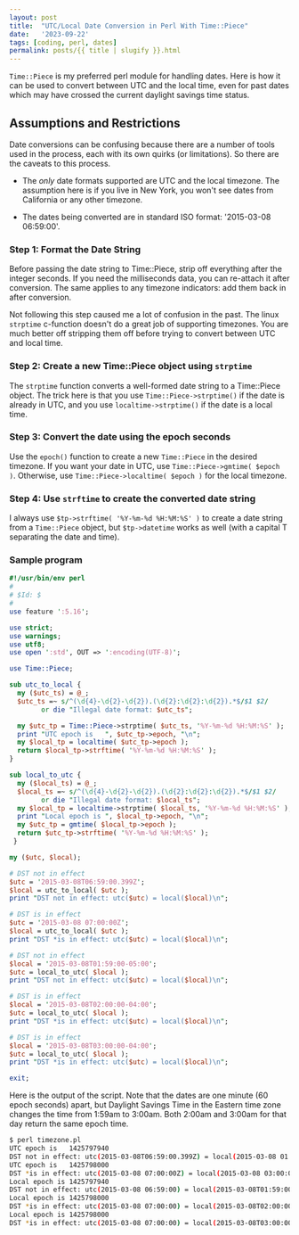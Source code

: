 ```yaml
---
layout: post
title:  "UTC/Local Date Conversion in Perl With Time::Piece"
date:   '2023-09-22'
tags: [coding, perl, dates]
permalink: posts/{{ title | slugify }}.html
---
```


`Time::Piece` is my preferred perl module for handling dates. Here is how it can be used to convert between UTC and the local time, even for past dates which may have crossed the current daylight savings time status.

<!-- more -->

## Assumptions and Restrictions

Date conversions can be confusing because there are a number of tools used in the process, each with its own quirks (or limitations). So there are the caveats to this process.

* The *only* date formats supported are UTC and the local timezone. The assumption here is if you live in New York, you won't see dates from California or any other timezone.

* The dates being converted are in standard ISO format: '2015-03-08 06:59:00'.

### Step 1: Format the Date String

Before passing the date string to Time::Piece, strip off everything after the integer seconds. If you need the milliseconds data, you can re-attach it after conversion. The same applies to any timezone indicators: add them back in after conversion.

Not following this step caused me a lot of confusion in the past. The linux `strptime` c-function doesn't do a great job of supporting timezones. You are much better off stripping them off before trying to convert between UTC and local time. 

### Step 2: Create a new Time::Piece object using `strptime`

The `strptime` function converts a well-formed date string to a Time::Piece object. The trick here is that you use `Time::Piece->strptime()` if the date is already in UTC, and you use `localtime->strptime()` if the date is a local time.

### Step 3: Convert the date using the epoch seconds

Use the `epoch()` function to create a new `Time::Piece` in the desired timezone. If you want your date in UTC, use `Time::Piece->gmtime( $epoch )`. Otherwise, use `Time::Piece->localtime( $epoch )` for the local timezone.

### Step 4: Use `strftime` to create the converted date string

I always use `$tp->strftime( '%Y-%m-%d %H:%M:%S' )` to create a date string from a `Time::Piece` object, but `$tp->datetime` works as well (with a capital T separating the date and time).

### Sample program

~~~perl
#!/usr/bin/env perl
#
# $Id: $
#
use feature ':5.16';

use strict;
use warnings;
use utf8;
use open ':std', OUT => ':encoding(UTF-8)';

use Time::Piece;

sub utc_to_local {
  my ($utc_ts) = @_;
  $utc_ts =~ s/^(\d{4}-\d{2}-\d{2}).(\d{2}:\d{2}:\d{2}).*$/$1 $2/
        or die "Illegal date format: $utc_ts";

  my $utc_tp = Time::Piece->strptime( $utc_ts, '%Y-%m-%d %H:%M:%S' );
  print "UTC epoch is   ", $utc_tp->epoch, "\n";
  my $local_tp = localtime( $utc_tp->epoch );
  return $local_tp->strftime( '%Y-%m-%d %H:%M:%S' );
}

sub local_to_utc {
  my ($local_ts) = @_;
  $local_ts =~ s/^(\d{4}-\d{2}-\d{2}).(\d{2}:\d{2}:\d{2}).*$/$1 $2/
        or die "Illegal date format: $local_ts";
  my $local_tp = localtime->strptime( $local_ts, '%Y-%m-%d %H:%M:%S' );
  print "Local epoch is ", $local_tp->epoch, "\n";
  my $utc_tp = gmtime( $local_tp->epoch );
  return $utc_tp->strftime( '%Y-%m-%d %H:%M:%S' );
 }

my ($utc, $local);

# DST not in effect
$utc = '2015-03-08T06:59:00.399Z';
$local = utc_to_local( $utc );
print "DST not in effect: utc($utc) = local($local)\n";

# DST is in effect
$utc = '2015-03-08 07:00:00Z';
$local = utc_to_local( $utc );
print "DST *is in effect: utc($utc) = local($local)\n";

# DST not in effect
$local = '2015-03-08T01:59:00-05:00';
$utc = local_to_utc( $local );
print "DST not in effect: utc($utc) = local($local)\n";

# DST is in effect
$local = '2015-03-08T02:00:00-04:00';
$utc = local_to_utc( $local );
print "DST *is in effect: utc($utc) = local($local)\n";

# DST is in effect
$local = '2015-03-08T03:00:00-04:00';
$utc = local_to_utc( $local );
print "DST *is in effect: utc($utc) = local($local)\n";

exit;
~~~

Here is the output of the script. Note that the dates are one minute (60 epoch seconds) apart, but Daylight Savings Time in the Eastern time zone changes the time from 1:59am to 3:00am. Both 2:00am and 3:00am for that day return the same epoch time.

~~~sh
$ perl timezone.pl
UTC epoch is   1425797940
DST not in effect: utc(2015-03-08T06:59:00.399Z) = local(2015-03-08 01:59:00)
UTC epoch is   1425798000
DST *is in effect: utc(2015-03-08 07:00:00Z) = local(2015-03-08 03:00:00)
Local epoch is 1425797940
DST not in effect: utc(2015-03-08 06:59:00) = local(2015-03-08T01:59:00-05:00)
Local epoch is 1425798000
DST *is in effect: utc(2015-03-08 07:00:00) = local(2015-03-08T02:00:00-04:00)
Local epoch is 1425798000
DST *is in effect: utc(2015-03-08 07:00:00) = local(2015-03-08T03:00:00-04:00)
~~~
